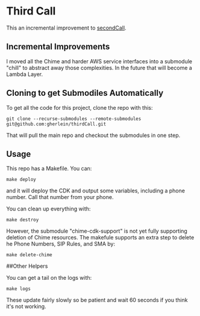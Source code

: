 # Third Call

This an incremental improvement to [secondCall](https://github.com/gherlein/secondCall).

## Incremental Improvements

I moved all the Chime and harder AWS service interfaces into a submodule "chill" to abstract away those complexities. In the future that will become a Lambda Layer.

## Cloning to get Submodiles Automatically

To get all the code for this project, clone the repo with this:

```
git clone --recurse-submodules --remote-submodules git@github.com:gherlein/thirdCall.git
```

That will pull the main repo and checkout the submodules in one step.

## Usage

This repo has a Makefile. You can:

```
make deploy
```

and it will deploy the CDK and output some variables, including a phone number. Call that number from your phone.

You can clean up everything with:

```
make destroy
```

However, the submodule "chime-cdk-support" is not yet fully supporting deletion of Chime resources. The makefule supports an extra step to delete he Phone Numbers, SIP Rules, and SMA by:

```
make delete-chime
```

##Other Helpers

You can get a tail on the logs with:

```
make logs
```

These update fairly slowly so be patient and wait 60 seconds if you think it's not working.
